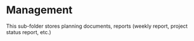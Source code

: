 # Management

This sub-folder stores planning documents, reports (weekly report, project status report, etc.)
